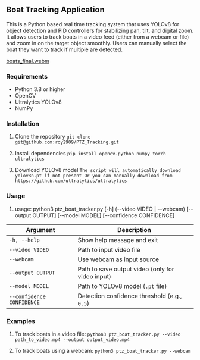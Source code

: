 ## Boat Tracking Application 

This is a Python based real time tracking system that uses YOLOv8 for object detection and PID controllers for stabilizing pan, tilt, and digital zoom. It allows users to track boats in a video feed (either from a webcam or file) and zoom in on the target object smoothly. Users can manually select the boat they want to track if multiple are detected.



[boats_final.webm](https://github.com/user-attachments/assets/1018a736-dcd6-482b-8645-3aab049e21fc)



### Requirements

- Python 3.8 or higher
- OpenCV
- Ultralytics YOLOv8
- NumPy

### Installation

1. Clone the repository 
   `git clone git@github.com:roy2909/PTZ_Tracking.git`

2. Install dependencies
   `pip install opencv-python numpy torch ultralytics`

3. Download YOLOv8 model
   `The script will automatically download yolov8n.pt if not present
 Or you can manually download from https://github.com/ultralytics/ultralytics`

### Usage

1. usage: python3 ptz_boat_tracker.py [-h] (--video VIDEO | --webcam) 
                       [--output OUTPUT] 
                       [--model MODEL] 
                       [--confidence CONFIDENCE]

| Argument                  | Description                                      |
| ------------------------- | ------------------------------------------------ |
| `-h, --help`              | Show help message and exit                       |
| `--video VIDEO`           | Path to input video file                         |
| `--webcam`                | Use webcam as input source                       |
| `--output OUTPUT`         | Path to save output video (only for video input) |
| `--model MODEL`           | Path to YOLOv8 model (`.pt` file)                |
| `--confidence CONFIDENCE` | Detection confidence threshold (e.g., `0.5`)     |

### Examples
1. To track boats in a video file:
   `
   python3 ptz_boat_tracker.py --video path_to_video.mp4 --output output_video.mp4
   `

2. To track boats using a webcam:
   `
    python3 ptz_boat_tracker.py --webcam
    `


